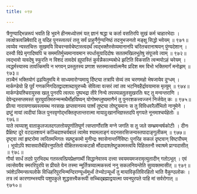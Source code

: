 ```yaml
---
title: ०९७

---
```

<div class="audioEmbed"  caption="सीतालक्ष्मी-वाचनम्" src="https://sanskritdocuments.org/sites/completenarayaneeyam/SoundFiles/097/097_01.mp3"></div>  
त्रैगुण्याद्भिन्नरूपं भवति हि भुवने हीनमध्योत्तमं यत्  
ज्ञानं श्रद्धा च कर्ता वसतिरपि सुखं कर्म चाहारभेदाः ।  
त्वत्क्षेत्रत्वन्निषेवादि तु यदिह पुनस्त्वत्परं तत्तु सर्वं  
प्राहुर्नैर्गुण्यनिष्ठं तदनुभजनतो मङ्क्षु सिद्धो भवेयम् ॥ ९७१॥

<div class="audioEmbed"  caption="सीतालक्ष्मी-वाचनम्" src="https://sanskritdocuments.org/sites/completenarayaneeyam/SoundFiles/097/097_02.mp3"></div>  
त्वय्येव न्यस्तचित्तः सुखमयि विचरन्सर्वचेष्टास्त्वदर्थं  
त्वद्भक्तैस्सेव्यमानानपि चरितचरानाश्रयन् पुंण्यदेशान् ।  
दस्यौ विप्रे मृगादिष्वपि च सममतिर्मुच्यमानावमान  
स्पर्धासूयादिदोषः सततमखिलभूतेषु संपूजये त्वाम् ॥ ९७२॥

<div class="audioEmbed"  caption="सीतालक्ष्मी-वाचनम्" src="https://sanskritdocuments.org/sites/completenarayaneeyam/SoundFiles/097/097_03.mp3"></div>  
त्वद्भावो यावदेषु स्फुरति न विशदं तावदेवं ह्युपास्तिं  
कुर्वन्नैकात्म्यबोधे झटिति विकसति त्वन्मयोऽहं चरेयम् ।  
त्वद्धर्मस्यास्य तावत्किमपि न भगवन् प्रस्तुतस्य प्रणाश  
स्तस्मात्सर्वात्मनैव प्रदिश मम विभो भक्तिमार्गं मनोझम् ॥ ९७३॥

<div class="audioEmbed"  caption="सीतालक्ष्मी-वाचनम्" src="https://sanskritdocuments.org/sites/completenarayaneeyam/SoundFiles/097/097_04.mp3"></div>  
तञ्चैनं भक्तियोगं द्रढयितुमयि मे साध्यमारोग्यमायु  
र्दिष्ट्या तत्रापि सेव्यं तव चरणमहो भेषजायेव दुग्धम् ।  
मार्कण्डेयो हि पूर्वं गणकनिगदितद्वादशाब्दायुरुच्चैः  
सेवित्वा वत्सरं त्वां तव भटनिवहैर्द्रावयामास मृत्युम् ॥ ९७४॥

<div class="audioEmbed"  caption="सीतालक्ष्मी-वाचनम्" src="https://sanskritdocuments.org/sites/completenarayaneeyam/SoundFiles/097/097_05.mp3"></div>  
मार्कण्डेयश्चिरायुस्स खलु पुनरपि त्वत्परः पुष्पभद्रा  
तीरे निन्ये तपस्यन्नतुलसुखरतिः षट् तु मन्वन्तराणि ।  
देवेन्द्रस्सप्तमस्तं सुरयुवतिमरुन्मन्मथैर्मोहयिष्यन्  
योगोष्मप्लुष्यमाणैर्न तु पुनरशकत्त्वज्जनं निर्जयेत् कः ॥ ९७५॥

<div class="audioEmbed"  caption="सीतालक्ष्मी-वाचनम्" src="https://sanskritdocuments.org/sites/completenarayaneeyam/SoundFiles/097/097_06.mp3"></div>  
प्रीत्या नारायणाख्यस्त्वमथ नरसखः प्राप्तवानस्य पार्श्वं  
तुष्ट्या तोष्टूयमानः स तु विविधवरैर्लोभितो नानुमेने ।  
द्रष्टुं मायां त्वदीयां किल पुनरवृणोद्भक्तितृप्तान्तरात्मा  
मायादुःखानभिज्ञस्तदपि मृगयते नूनमाश्चर्यहेतोः ॥ ९७६॥

<div class="audioEmbed"  caption="सीतालक्ष्मी-वाचनम्" src="https://sanskritdocuments.org/sites/completenarayaneeyam/SoundFiles/097/097_07.mp3"></div>  
याते त्वय्याशु वाताकुलजलदगलत्तोयपूर्णातिघूर्ण  
त्सप्तार्णोराशि मग्ने जगति स तु जले सम्भ्रमन्वर्षकोटीः ।  
दीनः प्रैक्षिष्ट दूरे वटदलशयनं कञ्चिदाश्चर्यबालं  
त्वामेव श्यामलाङ्गं वदनसरसिजन्यस्तपादाङ्गुलीकम् ॥ ९७७॥

<div class="audioEmbed"  caption="सीतालक्ष्मी-वाचनम्" src="https://sanskritdocuments.org/sites/completenarayaneeyam/SoundFiles/097/097_08.mp3"></div>  
दृष्ट्वा त्वां हृष्टरोमा त्वरितमभिगतः स्प्रष्टुकामो मुनीन्द्रः  
श्वासेनान्तर्निविष्टः पुनरिह सकलं दृष्टवान् विष्टपौघम् ।  
भूयोऽपि श्वासवातैर्बहिरनुपतितो वीक्षितस्त्वत्कटाक्षै  
र्मोदादाश्लेष्टुकामस्त्वयि पिहिततनौ स्वाश्रमे प्राग्वदासीत् ॥ ९७८॥

<div class="audioEmbed"  caption="सीतालक्ष्मी-वाचनम्" src="https://sanskritdocuments.org/sites/completenarayaneeyam/SoundFiles/097/097_09.mp3"></div>  
गौर्या सार्धं तदग्रे पुरभिदथ गतस्त्वत्प्रियप्रेक्षणार्थी  
सिद्धानेवास्य दत्त्वा स्वयमयमजरामृत्युतादीन् गतोऽभूत् ।  
एवं त्वत्सेवयैव स्मररिपुरपि स प्रीयते येन तस्मा  
न्मूर्तित्रय्यात्मकस्त्वं ननु सकलनियन्तेति सुव्यक्तमासीत् ॥ ९७९॥

<div class="audioEmbed"  caption="सीतालक्ष्मी-वाचनम्" src="https://sanskritdocuments.org/sites/completenarayaneeyam/SoundFiles/097/097_10.mp3"></div>  
त्र्यंशेऽस्मिन्सत्यलोके विधिहरिपुरभिन्मन्दिराण्यूर्ध्वमूर्ध्वं  
तेभ्योऽप्यूर्ध्वं तु मायाविकृतिविरहितो भाति वैकुण्ठलोकः ।  
तत्र त्वं कारणाम्भस्यपि पशुपकुले शुद्धसत्त्वैकरूपी  
सच्चिद्ब्रह्माद्वयात्मा पवनपुरपते पाहि मां सर्वरोगात् ॥ ९७१०॥